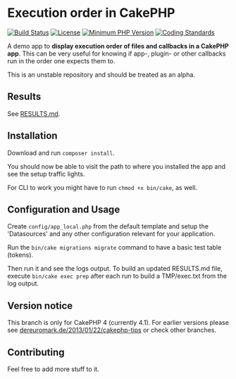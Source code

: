 # Execution order in CakePHP

[![Build Status](https://api.travis-ci.org/dereuromark/executionorder.svg?branch=master)](https://travis-ci.org/dereuromark/executionorder)
[![License](https://poser.pugx.org/cakephp/app/license.svg)](https://packagist.org/packages/cakephp/app)
[![Minimum PHP Version](http://img.shields.io/badge/php-%3E%3D%207.2-8892BF.svg)](https://php.net/)
[![Coding Standards](https://img.shields.io/badge/cs-PSR--2--R-yellow.svg)](https://github.com/php-fig-rectified/fig-rectified-standards)

A demo app to **display execution order of files and callbacks in a CakePHP app**.
This can be very useful for knowing if app-, plugin- or other callbacks run in the
order one expects them to.

This is an unstable repository and should be treated as an alpha.

## Results

See [RESULTS.md](RESULTS.md).

## Installation

Download and run `composer install`.

You should now be able to visit the path to where you installed the app and see
the setup traffic lights.

For CLI to work you might have to run `chmod +x bin/cake`, as well.

## Configuration and Usage

Create `config/app_local.php` from the default template and setup the 'Datasources' and any other
configuration relevant for your application.

Run the `bin/cake migrations migrate` command to have a basic test table (tokens).

Then run it and see the logs output.
To build an updated RESULTS.md file, execute `bin/cake exec prep` after each run to build a TMP/exec.txt from the log output.

## Version notice
This branch is only for CakePHP 4 (currently 4.1).
For earlier versions please see [dereuromark.de/2013/01/22/cakephp-tips](http://www.dereuromark.de/2013/01/22/cakephp-tips/#dispatcher-execution-order)
or check other branches.

## Contributing

Feel free to add more stuff to it.
